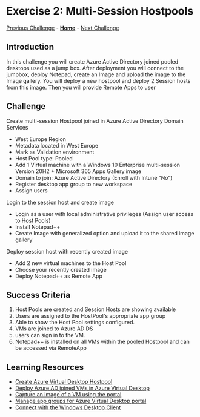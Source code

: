 # Exercise 2: Multi-Session Hostpools
[Previous Challenge](./01-Personal-Hostpools.md) - **[Home](../readme.md)** - [Next Challenge](./03-Implement-FSLogix-Profile-Solution.md)

## Introduction
In this challenge you will create Azure Active Directory joined pooled desktops used as a jump box. After deployment you will connect to the jumpbox, deploy Notepad, 
create an Image and upload the image to the Image gallery. You will deploy a new hostpool and deploy 2 Session hosts from this image. 
Then you will provide Remote Apps to user

## Challenge
Create multi-session Hostpool joined in Azure Active Directory Domain Services
- West Europe Region
- Metadata located in West Europe
- Mark as Validation environment
- Host Pool type: Pooled
- Add 1 Virtual machine with a Windows 10 Enterprise multi-session Version 20H2 + Microsoft 365 Apps Gallery image  
- Domain to join: Azure Active Directory (Enroll with Intune “No”)
- Register desktop app group to new workspace
- Assign users

Login to the session host and create image
- Login as a user with local administrative privileges (Assign user access to Host Pools)
- Install Notepad++
- Create Image with generalized option and upload it to the shared image gallery

Deploy session host with recently created image
- Add 2 new virtual machines to the Host Pool
- Choose your recently created image
- Deploy Notepad++ as Remote App


## Success Criteria
1.	Host Pools are created and Session Hosts are showing available
2.	Users are assigned to the HostPool's appropriate app group
3.	Able to show the Host Pool settings configured.
4.	VMs are joined to Azure AD DS
5.	users can sign in to the VM.
6.	Notepad++ is installed on all VMs within the pooled Hostpool and can be accessed via RemoteApp

## Learning Resources
- [Create Azure Virtual Desktop Hostpool](https://docs.microsoft.com/de-de/azure/virtual-desktop/create-host-pools-azure-marketplace?tabs=azure-portal)
- [Deploy Azure AD joined VMs in Azure Virtual Desktop](https://docs.microsoft.com/en-us/azure/virtual-desktop/deploy-azure-ad-joined-vm)
- [Capture an image of a VM using the portal](https://docs.microsoft.com/en-us/azure/virtual-machines/capture-image-portal)
- [Manage app groups for Azure Virtual Desktop portal](https://docs.microsoft.com/en-us/azure/virtual-desktop/manage-app-groups)
- [Connect with the Windows Desktop Client](https://docs.microsoft.com/en-us/azure/virtual-desktop/user-documentation/connect-windows-7-10#install-the-windows-desktop-client)









